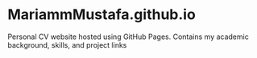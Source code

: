 # MariammMustafa.github.io
 Personal CV website hosted using GitHub Pages. Contains my academic background, skills, and project links
